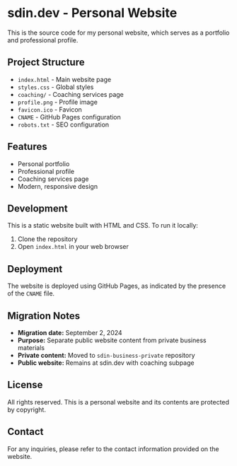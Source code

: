 # sdin.dev - Personal Website

This is the source code for my personal website, which serves as a portfolio and professional profile.

## Project Structure

- `index.html` - Main website page
- `styles.css` - Global styles
- `coaching/` - Coaching services page
- `profile.png` - Profile image
- `favicon.ico` - Favicon
- `CNAME` - GitHub Pages configuration
- `robots.txt` - SEO configuration

## Features

- Personal portfolio
- Professional profile
- Coaching services page
- Modern, responsive design

## Development

This is a static website built with HTML and CSS. To run it locally:

1. Clone the repository
2. Open `index.html` in your web browser

## Deployment

The website is deployed using GitHub Pages, as indicated by the presence of the `CNAME` file.

## Migration Notes

- **Migration date:** September 2, 2024
- **Purpose:** Separate public website content from private business materials
- **Private content:** Moved to `sdin-business-private` repository
- **Public website:** Remains at sdin.dev with coaching subpage

## License

All rights reserved. This is a personal website and its contents are protected by copyright.

## Contact

For any inquiries, please refer to the contact information provided on the website. 